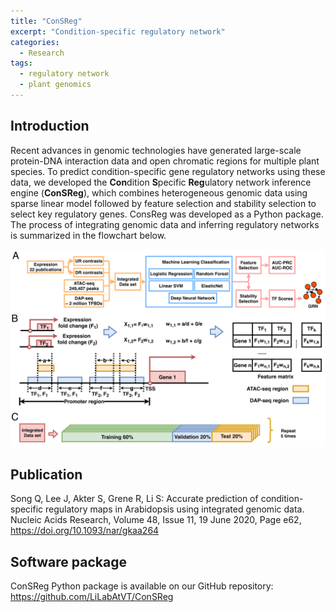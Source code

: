 ```yaml
---
title: "ConSReg"
excerpt: "Condition-specific regulatory network"
categories:
  - Research
tags:
  - regulatory network
  - plant genomics
---
```

## Introduction
Recent advances in genomic technologies have generated large-scale protein-DNA interaction data and open chromatic regions for multiple plant species. To predict condition-specific gene regulatory networks using these data, we developed the **Con**dition **S**pecific **Reg**ulatory network inference engine (**ConSReg**), which combines heterogeneous genomic data using sparse linear model followed by feature selection and stability selection to select key regulatory genes. ConsReg was developed as a Python package. The process of integrating genomic data and inferring regulatory networks is summarized in the flowchart below. 

![](/assets/images/consreg_flowchart_1.png)

## Publication
Song Q, Lee J, Akter S, Grene R, Li S: Accurate prediction of condition-specific regulatory maps in Arabidopsis using integrated genomic data. Nucleic Acids Research, Volume 48, Issue 11, 19 June 2020, Page e62, https://doi.org/10.1093/nar/gkaa264

## Software package
ConSReg Python package is available on our GitHub repository: https://github.com/LiLabAtVT/ConSReg


